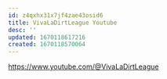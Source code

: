 ```yaml
---
id: z4qxhx31x7jf4zae43osid6
title: VivaLaDirtLeague Youtube
desc: ''
updated: 1670118617216
created: 1670118570064
---
```


https://www.youtube.com/@VivaLaDirtLeague
